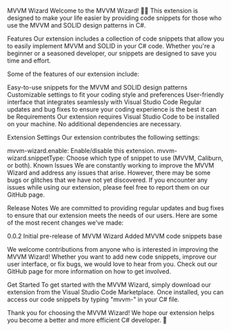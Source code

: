 MVVM Wizard
Welcome to the MVVM Wizard! 🧙‍♀️ This extension is designed to make your life easier by providing code snippets for those who use the MVVM and SOLID design patterns in C#.

Features
Our extension includes a collection of code snippets that allow you to easily implement MVVM and SOLID in your C# code. Whether you're a beginner or a seasoned developer, our snippets are designed to save you time and effort.

Some of the features of our extension include:

Easy-to-use snippets for the MVVM and SOLID design patterns
Customizable settings to fit your coding style and preferences
User-friendly interface that integrates seamlessly with Visual Studio Code
Regular updates and bug fixes to ensure your coding experience is the best it can be
Requirements
Our extension requires Visual Studio Code to be installed on your machine. No additional dependencies are necessary.

Extension Settings
Our extension contributes the following settings:

mvvm-wizard.enable: Enable/disable this extension.
mvvm-wizard.snippetType: Choose which type of snippet to use (MVVM, Caliburn, or both).
Known Issues
We are constantly working to improve the MVVM Wizard and address any issues that arise. However, there may be some bugs or glitches that we have not yet discovered. If you encounter any issues while using our extension, please feel free to report them on our GitHub page.

Release Notes
We are committed to providing regular updates and bug fixes to ensure that our extension meets the needs of our users. Here are some of the most recent changes we've made:

0.0.2
Initial pre-release of MVVM Wizard
Added MVVM code snippets base

We welcome contributions from anyone who is interested in improving the MVVM Wizard! Whether you want to add new code snippets, improve our user interface, or fix bugs, we would love to hear from you. Check out our GitHub page for more information on how to get involved.

Get Started
To get started with the MVVM Wizard, simply download our extension from the Visual Studio Code Marketplace. Once installed, you can access our code snippets by typing "mvvm-" in your C# file.

Thank you for choosing the MVVM Wizard! We hope our extension helps you become a better and more efficient C# developer. 🚀